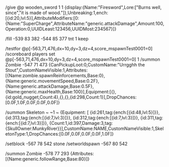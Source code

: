 /give @p wooden_sword 1 1 {display:{Name:"Firesword",Lore:["Burns well, since","it is made of wood."]},Unbreaking:1,ench:[{id:20,lvl:5}],AttributeModifiers:[0:{Name:"SuperCharge",AttributeName:"generic.attackDamage",Amount:100,Operation:0,UUIDLeast:123456,UUIDMost:234567}]}

/fill -539 83 382 -544 85 377 tnt 1 keep

/testfor @p[-563,71,476,dx=10,dy=3,dz=4,score_mspawnTest0001=0]
/scoreboard players set @p[-563,71,476,dx=10,dy=3,dz=4,score_mspawnTest0001=0] 1
/summon Zombie -547 71 473 {CanPickupLoot:0,CustomName:"Urrgghh the Stout",CustomNameVisible:1,Attributes:[{Name:zombie.spawnReinforcements,Base:0},{Name:generic.movementSpeed,Base:0.2F},{Name:generic.attackDamage,Base:0.5F},{Name:generic.maxHealth,Base:100}],Equipment:[{},{id:gold_nugget,Count:4},{},{},{id:298,Count:1}],DropChances:[0.0F,1.0F,0.0F,0.0F,0.0F]}


/summon Skeleton ~ ~1 ~ {Equipment:
  [
  {id:261,tag:{ench:[{id:48,lvl:5}]}},
  {id:313,tag:{ench:[{id:7,lvl:3}]}},
  {id:312,tag:{ench:[{id:7,lvl:3}]}},
  {id:311,tag:{ench:[{id:7,lvl:3}]}},
  {Count:1,id:397,Damage:3,tag:{SkullOwner:MunkyRiver}}],CustomName:NAME,CustomNameVisible:1,SkeletonType:1,DropChances:[0.0F,0.0F,0.0F,0.0F,1.0F]}
  
  
/setblock -567 78 542 stone
/setworldspawn -567 80 542

/summon Zombie -578 77 293 {Attributes:[{Name:generic.followRange,Base:80}]}

